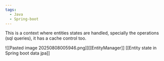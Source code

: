 ```yaml
---
tags:
  - Java
  - Spring-boot
---
```


This is a context where entities states are handled, specially the operations (sql queries), it has a cache control too.

![[Pasted image 20250808005946.png]][[EntityManager]]
[[Entity state in Spring boot data jpa]]
